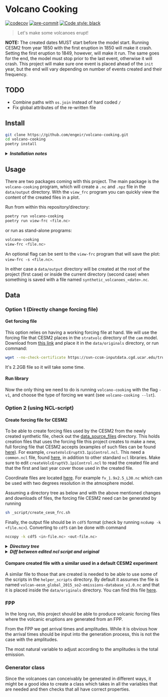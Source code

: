 # Volcano Cooking

[![codecov](https://codecov.io/gh/engeir/volcano-cooking/branch/main/graph/badge.svg?token=8I5VE7LYA4)](https://codecov.io/gh/engeir/volcano-cooking)
[![pre-commit](https://img.shields.io/badge/pre--commit-enabled-brightgreen?logo=pre-commit&logoColor=white)](https://github.com/pre-commit/pre-commit)
[![Code style: black](https://img.shields.io/badge/code%20style-black-000000.svg)](https://github.com/psf/black)

> Let's make some volcanoes erupt!

__NOTE:__ The created dates MUST start before the model start. Running CESM2 from year
1850 with the first eruption in 1850 will make it crash. Setting the first eruption to
1849, however, will make it run. The same goes for the end, the model must stop prior to
the last event, otherwise it will crash. This project will make sure one event is placed
ahead of the `init` year, but the end will vary depending on number of events created and
their frequency.

## TODO

- Combine paths with `os.join` instead of hard coded `/`
- Fix global attributes of the re-written file

## Install

```sh
git clone https://github.com/engeir/volcano-cooking.git
cd volcano-cooking
poetry install
```

<details><summary><i><b>Installation notes</b></i></summary><br><ul>
The package <code>fppy</code> will not be installed properly since it is specified with
a path to a local copy. To install <code>fppy</code>, clone the <a
href="https://github.com/uit-cosmo/fppy">repo</a> and edit <code>pyproject.toml</code> by
changing the relative path to where you cloned <code>fppy</code>. Alternatively, you can
clone and install <code>fppy</code> into the virtual environment from the root of the
<code>fppy</code> repository with

```sh
pip install -e .
```

</ul></details>

## Usage

There are two packages coming with this project. The main package is the `volcano-cooking`
program, which will create a `.nc` and `.npz` file in the `data/output` directory. With
the `view_frc` program you can quickly view the content of the created files in a plot.

Run from within this repository/directory:

```sh
poetry run volcano-cooking
poetry run view-frc <file.nc>
```

or run as stand-alone programs:

```sh
volcano-cooking
view-frc <file.nc>
```

An optional flag can be sent to the `view-frc` program that will save the plot: `view-frc
-s <file.nc>`.

In either case a `data/output` directory will be created at the root of the project (first
case) or inside the current directory (second case) when something is saved with a file
named `synthetic_volcanoes_<date>.nc`.

## Data

### Option 1 (Directly change forcing file)

#### Get forcing file

This option relies on having a working forcing file at hand. We will use the forcing file
that CESM2 places in the `stratvolc` directory of the `cam` model. Download from [this
link][stratvolc-forcing] and place it in the `data/originals` directory, or run command:

```sh
wget --no-check-certificate https://svn-ccsm-inputdata.cgd.ucar.edu/trunk/inputdata/atm/cam/chem/stratvolc/VolcanEESMv3.11_SO2_850-2016_Mscale_Zreduc_2deg_c191125.nc
```

It's 2.2GB file so it will take some time.

#### Run library

Now the only thing we need to do is running `volcano-cooking` with the flag `-v1`, and
choose the type of forcing we want (see `volcano-cooking --lst`).

### Option 2 (using NCL-script)

#### Create forcing file for CESM2

To be able to create forcing files used by the CESM2 from the newly created synthetic
file, check out the [data_source_files] directory. This holds creation files that uses the
forcing file this project creates to make a new, full forcing file that CESM2 accepts
(examples of such files can be found [here][volc-frc-complete]). For example,
`createVolcEruptV3.1piControl.ncl`. This need a `common.ncl` file, found
[here][common-ncl], in addition to other standard `ncl` libraries. Make sure to edit
`createVolcEruptV3.1piControl.ncl` to read the created file and that the first and last
year cover those used in the created file.

Coordinate files are located [here][coord-file]. For example `fv_1.9x2.5_L30.nc` which can
be used with two degrees resolution in the atmosphere model.

Assuming a directory tree as below and with the above mentioned changes and downloads of
files, the forcing file CESM2 need can be generated by running

```sh
sh _script/create_cesm_frc.sh
```

Finally, the output file should be in `cdf5` format (check by running `ncdump -k
<file.nc>`). Converting to `cdf5` can be done with command

```sh
nccopy -k cdf5 <in-file.nc> <out-file.nc>
```

<details><summary><i><b>Directory tree</b></i></summary><br><ul>

```code
.
├── data
│   ├── originals
│   │   ├── createVolcEruptV3.1piControl.ncl
│   │   ├── createVolcEruptV3.1piControl.ncl.original
│   │   ├── fv_0.9x1.25_L30.nc
│   │   ├── fv_1.9x2.5_L30.nc
│   │   ├── volcan-eesm_global_2015_so2-emissions-database_v1.0.nc
│   └── output
│       ├── synthetic_volcanoes_20211126_1128.nc
│       └── synthetic_volcanoes_20211126_1128.npz
├── LICENSE
├── poetry.lock
├── pyproject.toml
├── README.md
├── _script
│   └── create_cesm_frc.sh
├── setup.cfg
├── src
│   └── ...
└── tests
    └── ...
```

</ul></details>

<details><summary><i><b>Diff between edited ncl script and original</b></i></summary><br><ul>

```diff
# diff data/originals/createVolcEruptV3.1piControl.ncl.original data/originals/createVolcEruptV3.1piControl.ncl
1c1
< load "$CODE_PATH/ncl/lib/common.ncl"
---
> load "/home/een023/programs/miniconda3/ncl/lib/common.ncl"
20,21c20,21
<   res="1deg"
<   print("Horizontal resolution not set; defaulting to 1deg (0.95x1.25). For 1.9x2.5: setenv resolution 2deg")
---
>   res="2deg"
>   print("Horizontal resolution not set; defaulting to 2deg (1.9x2.5). For 0.95x1.25: setenv resolution 1deg")
25c25
<   templateFilename = "/glade/work/mmills/inputdata/grids/coords_1.9x2.5_L88_c150828.nc"
---
>   templateFilename = getenv("COORDS2DEG")
28c28
<     templateFilename = "/glade/work/mmills/inputdata/grids/coords_0.95x1.25_L70_c150828.nc"
---
>     templateFilename = getenv("COORDS1DEG")
56,57c56,57
< filepath="/glade/work/mmills/data/VolcanEESM/"
< outfilepath="/glade/p/acom/acom-climate/cesm2/inputdata/atm/cam/chem/stratvolc/"
---
> filepath=getenv("SYNTH_FILE_DIR")+"/"
> outfilepath=getenv("DATA_OUT")+"/"
59,60c59,60
< infilename   ="volcan-eesm_global_2015_so2-emissions-database_v3.1_c180414"
< infiletype = "nc"
---
> infilename = getenv("SYNTH_BASE")
> infiletype = getenv("SYNTH_EXT")
62c62
< outfilename="VolcanEESMv3.10_piControl_SO2_"+firstYear+"-"+lastYear+"average"
---
> outfilename="VolcanEESMvEnger_piControl_SO2_"+firstYear+"-"+lastYear+"average"
```

</ul></details>

#### Compare created file with a similar used in a default CESM2 experiment

A similar file to those that are created is needed to be able to use some of the scripts
in the `helper_scripts` directory. By default it assumes the file is named
`volcan-eesm_global_2015_so2-emissions-database_v1.0.nc` and that it is placed inside the
`data/originals` directory. You can find this file [here][volc-frc].

### FPP

In the long run, this project should be able to produce volcanic forcing files where the
volcanic eruptions are generated from an FPP.

From the FPP we get arrival times and amplitudes. While it is obvious how the arrival
times should be input into the generation process, this is not the case with the
amplitudes.

The most natural variable to adjust according to the amplitudes is the total emission.

### Generator class

Since the volcanoes can conceivably be generated in different ways, it might be a good
idea to create a class which takes in all the variables that are needed and then checks
that all have correct properties.

[data_source_files]: https://svn.code.sf.net/p/codescripts/code/trunk/ncl/emission
[common-ncl]: http://svn.code.sf.net/p/codescripts/code/trunk/ncl/lib/common.ncl
[coord-file]: https://svn-ccsm-inputdata.cgd.ucar.edu/trunk/inputdata/atm/cam/coords/
[coords-repo]: https://svn-ccsm-inputdata.cgd.ucar.edu/trunk/inputdata/share/scripgrids/
[volc-frc]: http://catalogue.ceda.ac.uk/uuid/bfbd5ec825fa422f9a858b14ae7b2a0d
[volc-frc-complete]: https://svn-ccsm-inputdata.cgd.ucar.edu/trunk/inputdata/atm/cam/chem/stratvolc/
[stratvolc-forcing]: https://svn-ccsm-inputdata.cgd.ucar.edu/trunk/inputdata/atm/cam/chem/stratvolc/VolcanEESMv3.11_SO2_850-2016_Mscale_Zreduc_2deg_c191125.nc
